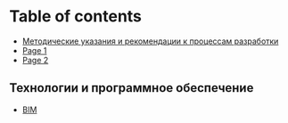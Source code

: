 # Table of contents

* [Методические указания и рекомендации к процессам разработки](README.md)
* [Page 1](testpaish.md)
* [Page 2](testpage.md)

## Технологии и программное обеспечение <a href="#info_technologystack" id="info_technologystack"></a>

* [BIM](info\_technologyStack/bim.md)

